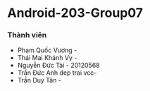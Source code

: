 # Android-203-Group07
### Thành viên
* Phạm Quốc Vương - 
* Thái Mai Khánh Vy - 
* Nguyễn Đức Tài - 20120568
* Trần Đức Anh dep trai vcc- 
* Trần Duy Tân - 
